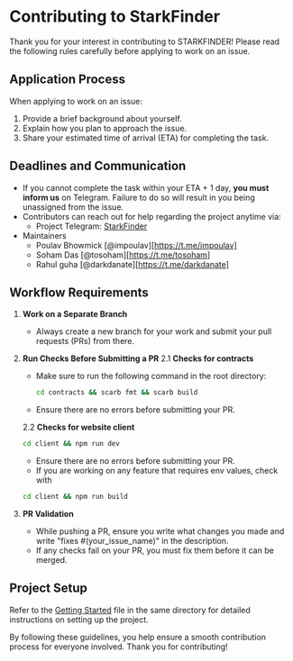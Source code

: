 # Contributing to StarkFinder

Thank you for your interest in contributing to STARKFINDER! 
Please read the following rules carefully before applying to work on an issue.

## Application Process

When applying to work on an issue:

1. Provide a brief background about yourself.
2. Explain how you plan to approach the issue.
3. Share your estimated time of arrival (ETA) for completing the task.

## Deadlines and Communication

- If you cannot complete the task within your ETA + 1 day, **you must inform us** on Telegram. Failure to do so will result in you being unassigned from the issue.
- Contributors can reach out for help regarding the project anytime via:
  - Project Telegram: [StarkFinder](https://t.me/shogenlabs) 
- Maintainers
  - Poulav Bhowmick [@impoulav][https://t.me/impoulav]
  - Soham Das [@tosoham][https://t.me/tosoham]
  - Rahul guha [@darkdanate][https://t.me/darkdanate]

## Workflow Requirements

1. **Work on a Separate Branch**
   - Always create a new branch for your work and submit your pull requests (PRs) from there.

2. **Run Checks Before Submitting a PR**
    2.1 **Checks for contracts**
    - Make sure to run the following command in the root directory:
      ```bash
      cd contracts && scarb fmt && scarb build
      ```
    - Ensure there are no errors before submitting your PR.
    
    2.2 **Checks for website client**
    ```bash
    cd client && npm run dev
    ```
    - Ensure there are no errors before submitting your PR. 
    - If you are working on any feature that requires env values, check with 
    ```bash
    cd client && npm run build
    ```
3. **PR Validation**
    - While pushing a PR, ensure you write what changes you made and write "fixes #(your_issue_name)" in the description.
    - If any checks fail on your PR, you must fix them before it can be merged.
  

## Project Setup

Refer to the [Getting Started](./README.md#getting-started) file in the same directory for detailed instructions on setting up the project.

By following these guidelines, you help ensure a smooth contribution process for everyone involved. Thank you for contributing!